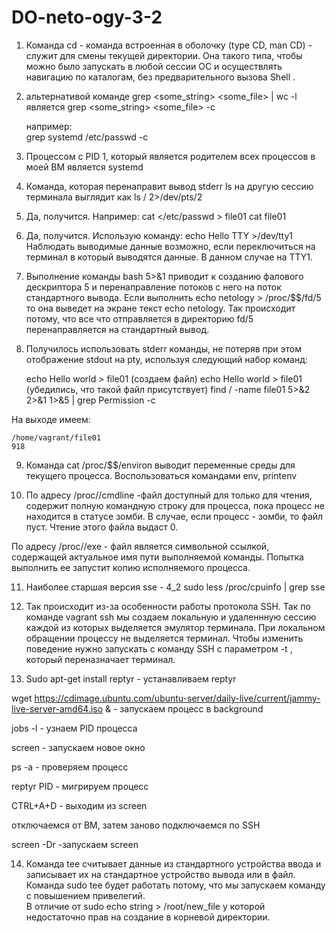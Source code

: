 # DO-neto-ogy-3-2
1. Команда cd - команда встроенная в оболочку (type CD, man CD) - служит для смены текущей директории.  Она такого типа, чтобы можно было запускать в любой сессии ОС и осуществлять навигацию по каталогам, без предварительного вызова Shell . 

2. альтернативой команде grep <some_string> <some_file> | wc -l является grep <some_string> <some_file> -c 

	например:  
	grep systemd /etc/passwd -c

3. Процессом с PID 1, который является родителем всех процессов в моей ВМ является systemd

4. Команда, которая перенаправит вывод stderr ls на другую сессию терминала выглядит как ls / 2>/dev/pts/2

5. Да, получится. 
	  Например:  cat </etc/passwd > file01
		cat file01

6. Да, получится. Использую команду: echo Hello TTY >/dev/tty1 
   Наблюдать выводимые данные возможно, если переключиться на терминал в который выводятся данные. В данном случае на TTY1.

7. Выполнение команды bash 5>&1 приводит к созданию фалового дескриптора 5 и перенаправление потоков с него на поток стандартного вывода.
   Если выполнить echo netology > /proc/$$/fd/5 то она выведет на экране текст echo netology. Так происходит потому, что все что отправляется в директорию fd/5          перенаправляется на стандартный вывод.
  

8. Получилось использовать stderr команды, не потеряв при этом отображение stdout на pty, используя следующий набор команд:
	 
 	echo Hello world > file01 (создаем файл)
 	echo Hello world > file01 (убедились, что такой файл присутствует) 
 	find / -name file01  5>&2 2>&1 1>&5 | grep Permission -c

 На выходе имеем: 

	/home/vagrant/file01
	918

9. Команда cat /proc/$$/environ выводит переменные среды для текущего процесса.
   Воспользоваться командами env, printenv

10. По адресу /proc/<PID>/cmdline -файл доступный для только для чтения, содержит полную командную строку для процесса, пока процесс не находится в статусе зомби. 
 В случае, если процесс - зомби, то файл пуст. Чтение этого файла выдаст 0.
   
 По адресу /proc/<PID>/exe     - файл является символьной ссылкой, содержащей актуальное имя пути выполняемой команды. Попытка выполнить ее запустит копию исполняемого  процесса.

11. Наиболее старшая версия  sse - 4_2
  sudo less /proc/cpuinfo | grep sse 

12. Так происходит из-за особенности работы протокола SSH. Так по команде vagrant ssh мы создаем локальную и удаленнную сессию каждой из которых выделяется эмулятор терминала. При локальном обращении процессу не выделяется терминал.
    Чтобы изменить поведение нужно запускать с команду SSH с параметром -t , который переназначает терминал.

13. Sudo apt-get install reptyr 								- устанавливаем reptyr 
	
 wget https://cdimage.ubuntu.com/ubuntu-server/daily-live/current/jammy-live-server-amd64.iso & - запускаем процесс в background
	
 jobs -l 											- узнаем PID процесса 
	
 screen 											- запускаем новое окно
	
 ps -a												- проверяем процесс
	
 reptyr PID											- мигрируем процесс 
	
 CTRL+A+D											- выходим из screen
	

 отключаемся от ВМ, затем заново подключаемся по SSH
 
 screen -Dr											-запускаем screen


14. Команда tee считывает данные из стандартного устройства ввода и записывает их на стандартное устройство вывода или в файл.
Команда sudo tee будет работать потому, что мы запускаем команду с повышением привелегий.  
В отличие от sudo echo string > /root/new_file у которой недостаточно прав на создание в корневой директории. 
